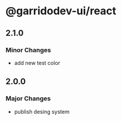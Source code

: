# @garridodev-ui/react

## 2.1.0

### Minor Changes

- add new test color

## 2.0.0

### Major Changes

- publish desing system
